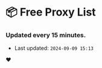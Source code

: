 # :package: Free Proxy List
### Updated every 15 minutes.

- Last updated: `2024-09-09 15:13`

:heart:
